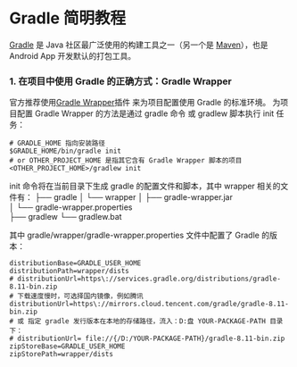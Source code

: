 # Gradle 简明教程

[Gradle](https://gradle.org) 是 Java 社区最广泛使用的构建工具之一（另一个是 [Maven](https://maven.apache.org)），也是 Android App 开发默认的打包工具。

### 1. 在项目中使用 Gradle 的正确方式：Gradle Wrapper
官方推荐使用[Gradle Wrapper](https://docs.gradle.org/current/userguide/gradle_wrapper.html)插件
来为项目配置使用 Gradle 的标准环境。 为项目配置 Gradle Wrapper 的方法是通过 gradle 命令 或 gradlew 脚本执行 init 任务：
```shell
# GRADLE_HOME 指向安装路径 
$GRADLE_HOME/bin/gradle init
# or OTHER_PROJECT_HOME 是指其它含有 Gradle Wrapper 脚本的项目
<OTHER_PROJECT_HOME>/gradlew init 
```
init 命令将在当前目录下生成 gradle 的配置文件和脚本，其中 wrapper 相关的文件有：
    ├── gradle
    │   └── wrapper
    │       ├── gradle-wrapper.jar  
    │       └── gradle-wrapper.properties   
    ├── gradlew
    └── gradlew.bat

其中 gradle/wrapper/gradle-wrapper.properties 文件中配置了 Gradle 的版本：
```properties
distributionBase=GRADLE_USER_HOME
distributionPath=wrapper/dists
# distributionUrl=https\://services.gradle.org/distributions/gradle-8.11-bin.zip
# 下载速度慢时，可选择国内镜像，例如腾讯
distributionUrl=https\://mirrors.cloud.tencent.com/gradle/gradle-8.11-bin.zip
# 或 指定 gradle 发行版本在本地的存储路径，流入：D:盘 YOUR-PACKAGE-PATH 目录下：
# distributionUrl= file://{/D:/YOUR-PACKAGE-PATH}/gradle-8.11-bin.zip
zipStoreBase=GRADLE_USER_HOME
zipStorePath=wrapper/dists
```
